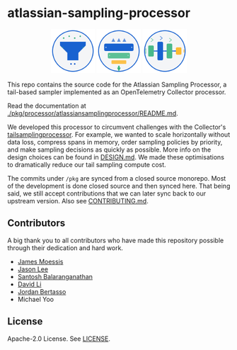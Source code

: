 # atlassian-sampling-processor

<div align="center">
  <img src="atlassian-sampling-funnel-logo.svg" alt="Atlassian Sampling Processor - Funnel Logo" width="100" height="100">
  <img src="atlassian-sampling-cache-logo.svg" alt="Atlassian Sampling Processor - Cache Logo" width="100" height="100">
  <img src="atlassian-sampling-flow-logo.svg" alt="Atlassian Sampling Processor - Flow Logo" width="100" height="100">
</div> 

This repo contains the source code for the Atlassian Sampling Processor, a tail-based sampler
implemented as an OpenTelemetry Collector processor.

Read the documentation at [./pkg/processor/atlassiansamplingprocessor/README.md](./pkg/processor/atlassiansamplingprocessor/README.md).

We developed this processor to circumvent challenges with the Collector's [tailsamplingprocessor](https://github.com/open-telemetry/opentelemetry-collector-contrib/blob/main/processor/tailsamplingprocessor/README.md).
For example, we wanted to scale horizontally without data loss, compress spans in memory, order sampling policies by priority,
and make sampling decisions as quickly as possible. 
More info on the design choices can be found in [DESIGN.md](./pkg/processor/atlassiansamplingprocessor/DESIGN.md).
We made these optimisations to dramatically reduce our tail sampling compute cost. 

The commits under `/pkg` are synced from a closed source monorepo. Most of the development is done closed source and then synced here.
That being said, we still accept contributions that we can later sync back to our upstream version. Also see [CONTRIBUTING.md](./CONTRIBUTING.md).

## Contributors

A big thank you to all contributors who have made this repository possible through their dedication and hard work.

* [James Moessis](https://github.com/jamesmoessis)
* [Jason Lee](https://github.com/jsonlsy)
* [Santosh Balaranganathan](https://github.com/san-san)
* [David Li](https://github.com/davidlee88)
* [Jordan Bertasso](https://github.com/jordanbertasso)
* Michael Yoo

## License

Apache-2.0 License. See [LICENSE](./LICENSE).
